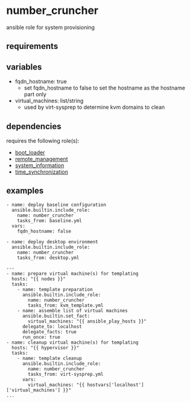 # number_cruncher
ansible role for system provisioning

## requirements

## variables
- fqdn_hostname: true
  - set fqdn_hostname to false to set the hostname as the hostname part only
- virtual_machines: list/string
  - used by virt-sysprep to determine kvm domains to clean

## dependencies
requires the following role(s):
- [boot_loader](https://github.com/chomatz/boot_loader)
- [remote_management](https://github.com/chomatz/remote_management)
- [system_information](https://github.com/chomatz/system_information)
- [time_synchronization](https://github.com/chomatz/time_synchronization)

## examples
```
- name: deploy baseline configuration
  ansible.builtin.include_role:
    name: number_cruncher
    tasks_from: baseline.yml
  vars:
    fqdn_hostname: false
```
```
- name: deploy desktop environment
  ansible.builtin.include_role:
    name: number_cruncher
    tasks_from: desktop.yml
```
```
---
- name: prepare virtual machine(s) for templating
  hosts: "{{ nodes }}"
  tasks:
    - name: template preparation
      ansible.builtin.include_role:
        name: number_cruncher
        tasks_from: kvm_template.yml
    - name: assemble list of virtual machines
      ansible.builtin.set_fact:
        virtual_machines: "{{ ansible_play_hosts }}"
      delegate_to: localhost
      delegate_facts: true
      run_once: true
- name: cleanup virtual machine(s) for templating
  hosts: "{{ hypervisor }}"
  tasks:
    - name: template cleanup
      ansible.builtin.include_role:
        name: number_cruncher
        tasks_from: virt-sysprep.yml
      vars:
        virtual_machines: "{{ hostvars['localhost']['virtual_machines'] }}"
...
```
